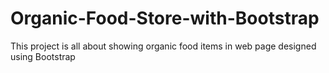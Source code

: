 # Organic-Food-Store-with-Bootstrap
This project is all about showing organic food items in web page designed using Bootstrap 
